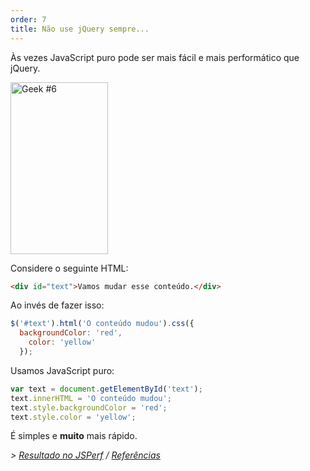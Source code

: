 ```yaml
---
order: 7
title: Não use jQuery sempre...
---
```


Às vezes JavaScript puro pode ser mais fácil e mais performático que jQuery.

<div class="img-right">
  <img id="geek-6" class="icos-geek" src="http://browserdiet.com/en/assets/img/6.png" alt="Geek #6" width="156" height="275" />
</div>

Considere o seguinte HTML:

```html
<div id="text">Vamos mudar esse conteúdo.</div>
```

Ao invés de fazer isso:

```js
$('#text').html('O conteúdo mudou').css({
  backgroundColor: 'red',
    color: 'yellow'
  });
```

Usamos JavaScript puro:

```js
var text = document.getElementById('text');
text.innerHTML = 'O conteúdo mudou';
text.style.backgroundColor = 'red';
text.style.color = 'yellow';
```

É simples e **muito** mais rápido.

*> [Resultado no JSPerf](http://jsperf.com/jquery-vs-javascript-performance-text) / [Referências](https://github.com/zenorocha/browser-diet/wiki/References#dont-use-jquery)*
